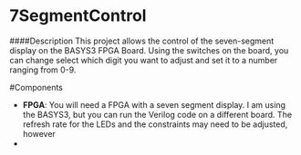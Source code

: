 # 7SegmentControl

####Description
This project allows the control of the seven-segment display on the BASYS3 FPGA Board. Using the switches on the board, you can change select which digit you want to adjust and set it to a number ranging from 0-9. 

#Components
* __FPGA__: You will need a FPGA with a seven segment display. I am using the BASYS3, but you can run the Verilog code on a different board. The refresh rate for the LEDs and the constraints may need to be adjusted, however
* 

